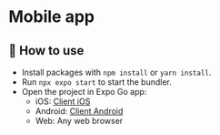 # Mobile app

## 🚀 How to use

- Install packages with `npm install` or `yarn install`.
- Run `npx expo start` to start the bundler.
- Open the project in Expo Go app:
    - iOS: [Client iOS](https://itunes.apple.com/app/apple-store/id982107779)
    - Android: [Client Android](https://play.google.com/store/apps/details?id=host.exp.exponent&referrer=blankexample)
    - Web: Any web browser